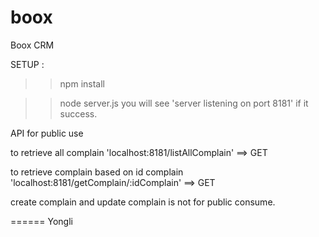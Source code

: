 # boox
Boox CRM

SETUP : 
>> npm install

>> node server.js
you will see 'server listening on port 8181' if it success.

API for public use

to retrieve all complain
'localhost:8181/listAllComplain' ==> GET

to retrieve complain based on id complain
'localhost:8181/getComplain/:idComplain' ==> GET 

create complain and update complain is not for public consume.

======
Yongli



